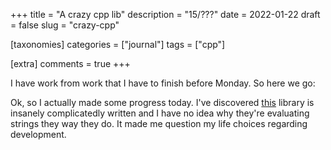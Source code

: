 +++
title = "A crazy cpp lib"
description = "15/???"
date = 2022-01-22
draft = false
slug = "crazy-cpp"

[taxonomies]
categories = ["journal"]
tags = ["cpp"]

[extra]
comments = true
+++

I have work from work that I have to finish before Monday. So here we go:

Ok, so I actually made some progress today. I've discovered [this](https://github.com/m-peko/booleval) library is insanely complicatedly written and I have no idea why they're evaluating strings they way they do. It made me question my life choices regarding development.